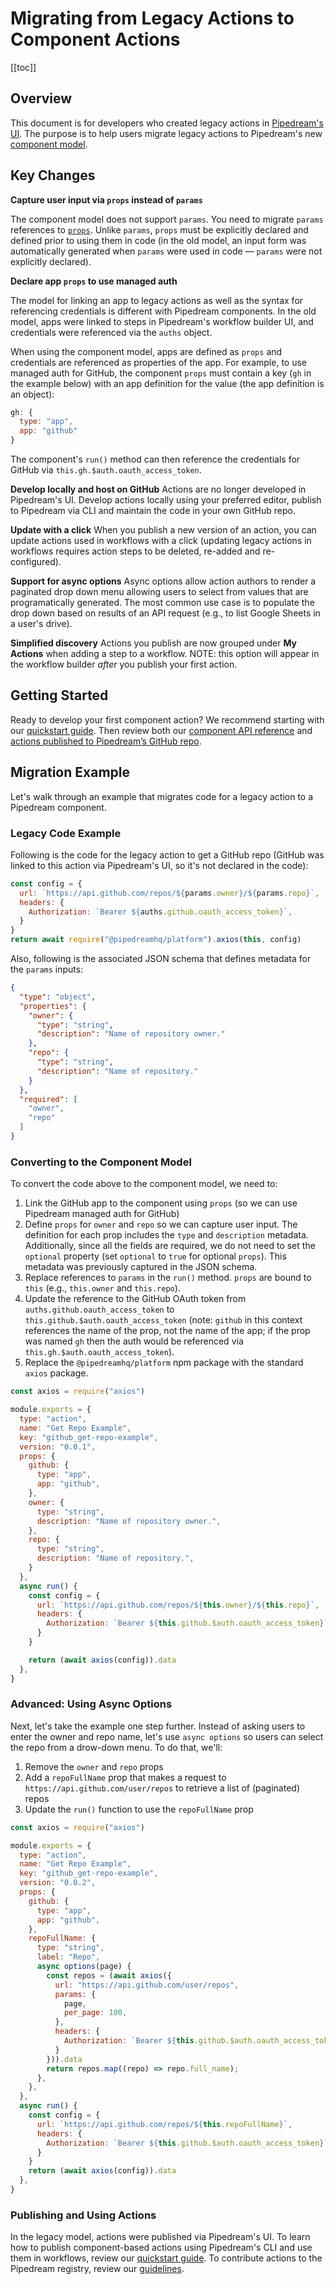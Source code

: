 # Migrating from Legacy Actions to Component Actions

[[toc]]

## Overview
This document is for developers who created legacy actions in [Pipedream's UI](https://pipedream.com/actions). The purpose is to help users migrate legacy actions to Pipedream's new [component model](/components/). 

## Key Changes

**Capture user input via `props` instead of `params`** 

The component model does not support `params`. You need to migrate `params` references to [`props`](/components/api/#props). Unlike `params`, `props` must be explicitly declared and defined prior to using them in code (in the old model, an input form was automatically generated when `params` were used in code — `params` were not explicitly declared). 

**Declare app `props` to use managed auth**

The model for linking an app to legacy actions as well as the syntax for referencing credentials is different with Pipedream components. In the old model, apps were linked to steps in Pipedream's workflow builder UI, and credentials were referenced via the `auths` object.

When using the component model, apps are defined as `props` and credentials are referenced as properties of the app. For example, to use managed auth for GitHub, the component `props` must contain a key (`gh` in the example below) with an app definition for the value (the app definition is an object):

```javascript
gh: {
  type: "app",
  app: "github"
}
```

The component's `run()` method can then reference the credentials for GitHub via `this.gh.$auth.oauth_access_token`.

**Develop locally and host on GitHub**
Actions are no longer developed in Pipedream's UI. Develop actions locally using your preferred editor, publish to Pipedream via CLI and maintain the code in your own GitHub repo.

**Update with a click**
When you publish a new version of an action, you can update actions used in workflows with a click (updating legacy actions in workflows requires action steps to be deleted, re-added and re-configured).

**Support for async options**
Async options allow action authors to render a paginated drop down menu allowing users to select from values that are programatically generated. The most common use case is to populate the drop down based on results of an API request (e.g., to list Google Sheets in a user's drive).

**Simplified discovery**
Actions you publish are now grouped under **My Actions** when adding a step to a workflow. NOTE: this option will appear in the workflow builder *after* you publish your first action.

## Getting Started

Ready to develop your first component action? We recommend starting with our [quickstart guide](/components/quickstart/nodejs/actions/). Then review both our [component API reference](/components/api/) and [actions published to Pipedream’s GitHub repo](https://github.com/PipedreamHQ/pipedream/tree/master/components).

## Migration Example

Let's walk through an example that migrates code for a legacy action to a Pipedream component. 

### Legacy Code Example

Following is the code for the legacy action to get a GitHub repo (GitHub was linked to this action via Pipedream's UI, so it's not declared in the code):

```javascript
const config = {
  url: `https://api.github.com/repos/${params.owner}/${params.repo}`,
  headers: {
    Authorization: `Bearer ${auths.github.oauth_access_token}`,
  }
}
return await require("@pipedreamhq/platform").axios(this, config)
```

Also, following is the associated JSON schema that defines metadata for the `params` inputs:

```json
{
  "type": "object",
  "properties": {
    "owner": {
      "type": "string",
      "description": "Name of repository owner."
    },
    "repo": {
      "type": "string",
      "description": "Name of repository."
    }
  },
  "required": [
    "owner",
    "repo"
  ]
}
```

### Converting to the Component Model

To convert the code above to the component model, we need to:

1. Link the GitHub app to the component using `props` (so we can use Pipedream managed auth for GitHub)
2. Define `props` for `owner` and `repo` so we can capture user input. The definition for each prop includes the `type` and `description` metadata. Additionally, since all the fields are required, we do not need to set the `optional`  property (set `optional` to `true` for optional `props`). This metadata was previously captured in the JSON schema.
3. Replace references to `params` in the `run()` method. `props` are bound to `this` (e.g., `this.owner` and `this.repo`). 
4. Update the reference to the GitHub OAuth token from `auths.github.oauth_access_token` to `this.github.$auth.oauth_access_token` (note: `github` in this context references the name of the prop, not the name of the app; if the prop was named `gh` then the auth would be referenced via `this.gh.$auth.oauth_access_token`).
5. Replace the `@pipedreamhq/platform` npm package with the standard `axios` package.

```javascript
const axios = require("axios")

module.exports = {
  type: "action",
  name: "Get Repo Example",
  key: "github_get-repo-example",
  version: "0.0.1",
  props: {
  	github: {
  	  type: "app",
  	  app: "github",
  	},
    owner: {
      type: "string",
      description: "Name of repository owner.",
  	},
    repo: {
      type: "string",
      description: "Name of repository.",
    }
  },
  async run() {
    const config = {
      url: `https://api.github.com/repos/${this.owner}/${this.repo}`,
      headers: {
        Authorization: `Bearer ${this.github.$auth.oauth_access_token}`,
      }
    }

    return (await axios(config)).data
  },
}
```

### Advanced: Using Async Options

Next, let's take the example one step further. Instead of asking users to enter the owner and repo name, let's use `async options` so users can select the repo from a drow-down menu. To do that, we'll:

1. Remove the `owner` and `repo` props
2. Add a `repoFullName` prop that makes a request to `https://api.github.com/user/repos` to retrieve a list of (paginated) repos
3. Update the `run()` function to use the `repoFullName` prop 

```javascript
const axios = require("axios")

module.exports = {
  type: "action",
  name: "Get Repo Example",
  key: "github_get-repo-example",
  version: "0.0.2",
  props: {
  	github: {
  	  type: "app",
  	  app: "github",
  	},
    repoFullName: {
      type: "string",
      label: "Repo",
      async options(page) {
        const repos = (await axios({
          url: "https://api.github.com/user/repos",
          params: {
            page,
            per_page: 100,
          },
          headers: {
            Authorization: `Bearer ${this.github.$auth.oauth_access_token}`,
          }
        })).data
        return repos.map((repo) => repo.full_name);
      },
    },
  },
  async run() {
    const config = {
      url: `https://api.github.com/repos/${this.repoFullName}`,
      headers: {
        Authorization: `Bearer ${this.github.$auth.oauth_access_token}`,
      }
    }
    return (await axios(config)).data
  },
}
```

### Publishing and Using Actions

In the legacy model, actions were published via Pipedream's UI. To learn how to publish component-based actions using Pipedream's CLI and use them in workflows, review our [quickstart guide](/components/quickstart/nodejs/actions/). To contribute actions to the Pipedream registry, review our [guidelines](/components/guidelines/).
